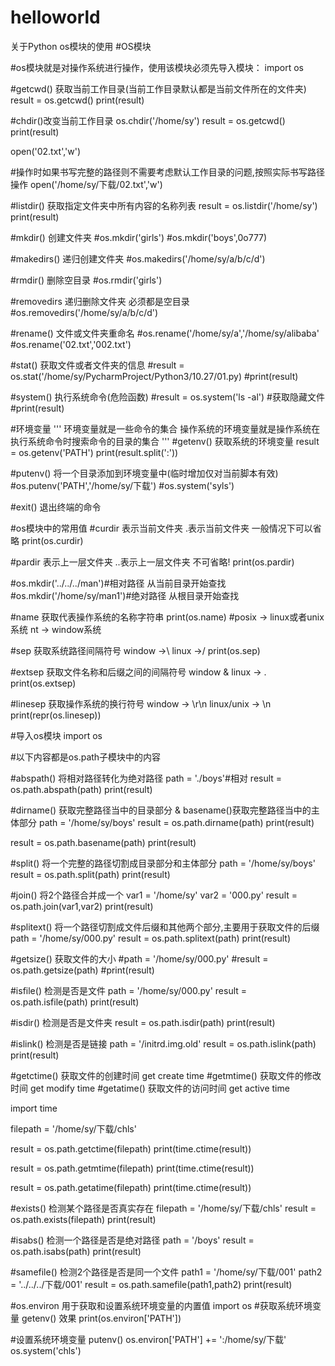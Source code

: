 # helloworld
关于Python os模块的使用
#OS模块

#os模块就是对操作系统进行操作，使用该模块必须先导入模块：
import os

#getcwd() 获取当前工作目录(当前工作目录默认都是当前文件所在的文件夹)
result = os.getcwd()
print(result)

#chdir()改变当前工作目录
os.chdir('/home/sy')
result = os.getcwd()
print(result)

open('02.txt','w')

#操作时如果书写完整的路径则不需要考虑默认工作目录的问题,按照实际书写路径操作
open('/home/sy/下载/02.txt','w')

#listdir() 获取指定文件夹中所有内容的名称列表
result = os.listdir('/home/sy')
print(result)

#mkdir()  创建文件夹
#os.mkdir('girls')
#os.mkdir('boys',0o777)

#makedirs()  递归创建文件夹
#os.makedirs('/home/sy/a/b/c/d')

#rmdir() 删除空目录
#os.rmdir('girls')

#removedirs 递归删除文件夹  必须都是空目录
#os.removedirs('/home/sy/a/b/c/d')

#rename() 文件或文件夹重命名
#os.rename('/home/sy/a','/home/sy/alibaba'
#os.rename('02.txt','002.txt')

#stat() 获取文件或者文件夹的信息
#result = os.stat('/home/sy/PycharmProject/Python3/10.27/01.py)
#print(result)

#system() 执行系统命令(危险函数)
#result = os.system('ls -al')  #获取隐藏文件
#print(result)

#环境变量
'''
环境变量就是一些命令的集合
操作系统的环境变量就是操作系统在执行系统命令时搜索命令的目录的集合
'''
#getenv() 获取系统的环境变量
result = os.getenv('PATH')
print(result.split(':'))

#putenv() 将一个目录添加到环境变量中(临时增加仅对当前脚本有效)
#os.putenv('PATH','/home/sy/下载')
#os.system('syls')

#exit() 退出终端的命令

#os模块中的常用值
#curdir  表示当前文件夹   .表示当前文件夹  一般情况下可以省略
print(os.curdir)

#pardir  表示上一层文件夹   ..表示上一层文件夹  不可省略!
print(os.pardir)

#os.mkdir('../../../man')#相对路径  从当前目录开始查找
#os.mkdir('/home/sy/man1')#绝对路径  从根目录开始查找

#name 获取代表操作系统的名称字符串
print(os.name) #posix -> linux或者unix系统  nt -> window系统

#sep 获取系统路径间隔符号  window ->\    linux ->/
print(os.sep)

#extsep 获取文件名称和后缀之间的间隔符号  window & linux -> .
print(os.extsep)

#linesep  获取操作系统的换行符号  window -> \r\n  linux/unix -> \n
print(repr(os.linesep))



#导入os模块
import os

#以下内容都是os.path子模块中的内容

#abspath()  将相对路径转化为绝对路径
path = './boys'#相对
result = os.path.abspath(path)
print(result)

#dirname()  获取完整路径当中的目录部分  &  basename()获取完整路径当中的主体部分
path = '/home/sy/boys'
result = os.path.dirname(path)
print(result)

result = os.path.basename(path)
print(result)

#split() 将一个完整的路径切割成目录部分和主体部分
path = '/home/sy/boys'
result = os.path.split(path)
print(result)

#join() 将2个路径合并成一个
var1 = '/home/sy'
var2 = '000.py'
result = os.path.join(var1,var2)
print(result)

#splitext() 将一个路径切割成文件后缀和其他两个部分,主要用于获取文件的后缀
path = '/home/sy/000.py'
result = os.path.splitext(path)
print(result)

#getsize()  获取文件的大小
#path = '/home/sy/000.py'
#result = os.path.getsize(path)
#print(result)

#isfile() 检测是否是文件
path = '/home/sy/000.py'
result = os.path.isfile(path)
print(result)

#isdir()  检测是否是文件夹
result = os.path.isdir(path)
print(result)

#islink() 检测是否是链接
path = '/initrd.img.old'
result = os.path.islink(path)
print(result)

#getctime() 获取文件的创建时间 get create time
#getmtime() 获取文件的修改时间 get modify time
#getatime() 获取文件的访问时间 get active time

import time

filepath = '/home/sy/下载/chls'

result = os.path.getctime(filepath)
print(time.ctime(result))

result = os.path.getmtime(filepath)
print(time.ctime(result))

result = os.path.getatime(filepath)
print(time.ctime(result))

#exists() 检测某个路径是否真实存在
filepath = '/home/sy/下载/chls'
result = os.path.exists(filepath)
print(result)

#isabs() 检测一个路径是否是绝对路径
path = '/boys'
result = os.path.isabs(path)
print(result)

#samefile() 检测2个路径是否是同一个文件
path1 = '/home/sy/下载/001'
path2 = '../../../下载/001'
result = os.path.samefile(path1,path2)
print(result)


#os.environ 用于获取和设置系统环境变量的内置值
import os
#获取系统环境变量  getenv() 效果
print(os.environ['PATH'])

#设置系统环境变量 putenv()
os.environ['PATH'] += ':/home/sy/下载'
os.system('chls')
